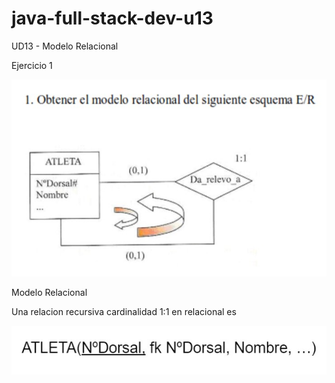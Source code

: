 # java-full-stack-dev-u13

UD13 - Modelo Relacional

Ejercicio 1

![image](https://github.com/JagaScripts/java-full-stack-dev-u13/blob/master/ejercicio1.jpg)

Modelo Relacional

Una relacion recursiva cardinalidad 1:1 en relacional es

![image](https://github.com/JagaScripts/java-full-stack-dev-u13/blob/master/ejercicio1ER.jpg)


